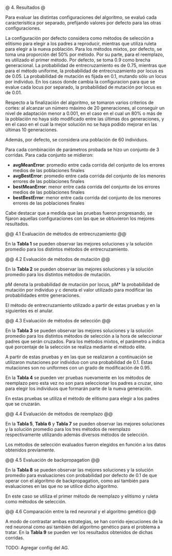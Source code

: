 @ 4. Resultados @

Para evaluar las distintas configuraciones del algoritmo, se evaluó cada caracterísitica por separado,
prefijando valores por defecto para las otras configuraciones.

La configuración por defecto considera como métodos de selección a elitismo para elegir a los padres a reproducir, mientras que utiliza ruleta para elegir a la nueva población.
Para los métodos mixtos, por defecto, se toma una proporción del 50% por método.
Por su parte, para el reemplazo, es utilizado el primer método.
Por defecto, se toma 0.9 como brecha generacional.
La probabilidad de entrecruzamiento es de 0.75, mientras que para el método uniforme, la probabilidad de entrecruzamiento por locus es de 0.05.
La probabilidad de mutación es fijada en 0.1, mutando sólo un locus por individuo.
En los casos donde cambia la configuracion para que se evalue cada locus por separado,
la probabilidad de mutación por locus es de 0.01.

Respecto a la finalización del algoritmo, se tomaron varios criterios de cortes:
al alcanzar un número máximo de 20 generaciones, al conseguir un nivel de adaptación menor a 0.001,
en el caso en el cual un 80% o más de la población no haya sido modificado entre
las últimas dos generaciones, y en el caso en el cual la mejor solución no se haya podido mejorar
en las últimas 10 generaciones.

Además, por defecto, se considera una población de 60 individuos.

Para cada combinación de parámetros probada se hizo un conjunto de 3 corridas.
Para cada conjunto se midieron:

* __avgMeanError__: promedio entre cada corrida del conjunto de los errores medios de las poblaciones finales
* __avgBestError__: promedio entre cada corrida del conjunto de los menores errores de las poblaciones finales
* __bestMeanError__: menor entre cada corrida del conjunto de los errores medios de las poblaciones finales
* __bestBestError__: menor entre cada corrida del conjunto de los menores errores de las poblaciones finales

Cabe destacar que a medida que las pruebas fueron progresando, se fijaron aquellas configuraciones con las que se obtuvieron los mejores resultados.

@@ 4.1 Evaluación de métodos de entrecruzamiento @@

En la **Tabla 1** se pueden observar las mejores soluciones y la solución promedio
para los distintos métodos de entrecruzamiento.

@@ 4.2 Evaluación de métodos de mutación @@

En la **Tabla 2** se pueden observar las mejores soluciones y la solución promedio
para los distintos métodos de mutación.

pM denota la probabilidad de mutación por locus, pM\* la probabilidad de mutación por individuo y c denota el valor utilizado para modificar las probabilidades entre generaciones.

El método de entrecruzamiento utilizado a partir de estas pruebas y en la siguientes es el anular.

@@ 4.3 Evaluación de métodos de selección @@

En la **Tabla 3** se pueden observar las mejores soluciones y la solución promedio
para los distintos métodos de selección a la hora de seleccionar padres que serán cruzados.
Para los métodos mixtos, el parámetro `a` indica qué porcentaje de la selección
se realiza mediante el método elite.

A partir de estas pruebas y en las que se realizaron a continuación se utilizaron mutaciones por individuo con una probabilidad de 0.1. Estas mutaciones son no uniformes con un grado de modificación de 0.95.

En la **Tabla 4** se pueden ver pruebas nuevamente en los métodos de reemplazo pero esta vez no son para seleccionar los padres a cruzar, sino para elegir los individuos que formarán parte de la nueva generación.

En estas pruebas se utiliza el método de elitismo para elegir a los padres que se cruzarán.

@@ 4.4 Evaluación de métodos de reemplazo @@

En la **Tabla 5**, **Tabla 6** y **Tabla 7** se pueden observar las mejores soluciones y la solución promedio para los tres métodos de reemplazo respectivamente utilizando además diversos métodos de selección.

Los métodos de selección evaluados fueron elegidos en función a los datos obtenidos previamente.

@@ 4.5 Evaluación de backpropagation @@

En la **Tabla 8** se pueden observar las mejores soluciones y la solución promedio
para evaluaciones con probabilidad por defecto de 0.1 de que operar con el algoritmo de backpropagation,
como así también para evaluaciones en las que no se utilice dicho algoritmo.

En este caso se utiliza el primer método de reemplazo y elitismo y ruleta como métodos de selección.

@@ 4.6 Comparación entre la red neuronal y el algoritmo genético @@

A modo de contrastar ambas estrategias, se han corrido ejecuciones de la red neuronal
como así también del algoritmo genético para el problema a tratar.
En la **Tabla 9** se pueden ver los resultados obtenidos de dichas corridas.

TODO: Agregar config del AG.
